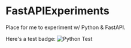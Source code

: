 # FastAPIExperiments
Place for me to experiment w/ Python &amp; FastAPI.

Here's a test badge:
![Python Test](https://github.com/AvidhBavkar/FastAPIExperiments/actions/workflows/PythonTestYML/badge.svg)
